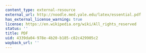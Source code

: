 ```yaml
---
content_type: external-resource
external_url: http://noodle.med.yale.edu/latex/essential.pdf
has_external_license_warning: true
license: https://en.wikipedia.org/wiki/All_rights_reserved
status: ''
title: PDF
uid: 4339da04-978e-4b20-b185-c82c429905c2
wayback_url: ''
---
```

